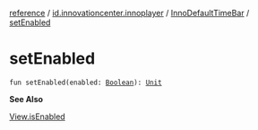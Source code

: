 [reference](../../index.md) / [id.innovationcenter.innoplayer](../index.md) / [InnoDefaultTimeBar](index.md) / [setEnabled](./set-enabled.md)

# setEnabled

`fun setEnabled(enabled: `[`Boolean`](https://kotlinlang.org/api/latest/jvm/stdlib/kotlin/-boolean/index.html)`): `[`Unit`](https://kotlinlang.org/api/latest/jvm/stdlib/kotlin/-unit/index.html)

**See Also**

[View.isEnabled](https://developer.android.com/reference/android/view/View.html#isEnabled())

